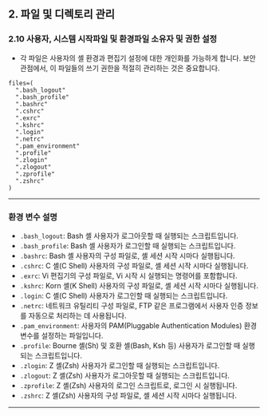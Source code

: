 ## 2. 파일 및 디렉토리 관리

### 2.10 사용자, 시스템 시작파일 및 환경파일 소유자 및 권한 설정

- 각 파일은 사용자의 셸 환경과 편집기 설정에 대한 개인화를 가능하게 합니다. 보안 관점에서, 이 파일들의 쓰기 권한을 적절히 관리하는 것은 중요합니다.

```
files=(
  ".bash_logout"
  ".bash_profile"
  ".bashrc"
  ".cshrc"
  ".exrc"
  ".kshrc"
  ".login"
  ".netrc"
  ".pam_environment"
  ".profile"
  ".zlogin"
  ".zlogout"
  ".zprofile"
  ".zshrc"
)
```

<hr/>

### 환경 변수 설명

- `.bash_logout`: Bash 셸 사용자가 로그아웃할 때 실행되는 스크립트입니다.
- `.bash_profile`: Bash 셸 사용자가 로그인할 때 실행되는 스크립트입니다.
- `.bashrc`: Bash 셸 사용자의 구성 파일로, 셸 세션 시작 시마다 실행됩니다.
- `.cshrc`: C 셸(C Shell) 사용자의 구성 파일로, 셸 세션 시작 시마다 실행됩니다.
- `.exrc`: Vi 편집기의 구성 파일로, Vi 시작 시 실행되는 명령어를 포함합니다.
- `.kshrc`: Korn 셸(K Shell) 사용자의 구성 파일로, 셸 세션 시작 시마다 실행됩니다.
- `.login`: C 셸(C Shell) 사용자가 로그인할 때 실행되는 스크립트입니다.
- `.netrc`: 네트워크 유틸리티 구성 파일로, FTP 같은 프로그램에서 사용자 인증 정보를 자동으로 처리하는 데 사용됩니다.
- `.pam_environment`: 사용자의 PAM(Pluggable Authentication Modules) 환경 변수를 설정하는 파일입니다.
- `.profile`: Bourne 셸(Sh) 및 호환 셸(Bash, Ksh 등) 사용자가 로그인할 때 실행되는 스크립트입니다.
- `.zlogin`: Z 셸(Zsh) 사용자가 로그인할 때 실행되는 스크립트입니다.
- `.zlogout`: Z 셸(Zsh) 사용자가 로그아웃할 때 실행되는 스크립트입니다.
- `.zprofile`: Z 셸(Zsh) 사용자의 로그인 스크립트로, 로그인 시 실행됩니다.
- `.zshrc`: Z 셸(Zsh) 사용자의 구성 파일로, 셸 세션 시작 시마다 실행됩니다.

<hr/>
